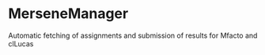 # MerseneManager
Automatic fetching of assignments and submission of results for Mfacto and clLucas
